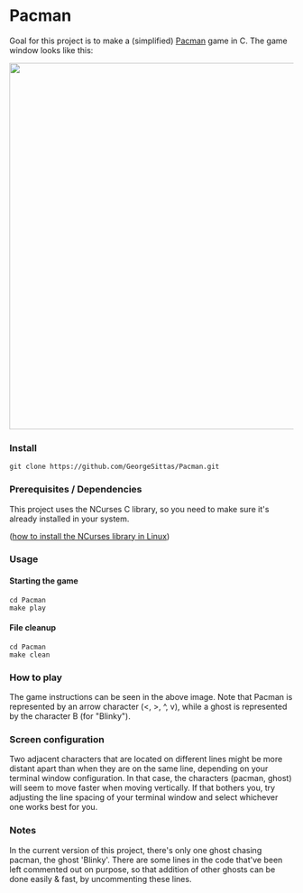 # Pacman

Goal for this project is to make a (simplified) [Pacman](https://en.wikipedia.org/wiki/Pac-Man) game
in C. The game window looks like this:

<img src="https://imgur.com/azLBIPS.png" width="650">

### Install
```
git clone https://github.com/GeorgeSittas/Pacman.git
```
### Prerequisites / Dependencies
This project uses the NCurses C library, so you need to make sure it's already installed in your system.

([how to install the NCurses library in Linux](https://www.ostechnix.com/how-to-install-ncurses-library-in-linux/))

### Usage
#### Starting the game
```
cd Pacman
make play
```
#### File cleanup
```
cd Pacman
make clean
```

### How to play
The game instructions can be seen in the above image. Note that Pacman is represented by an
arrow character (<, >, ^, v), while a ghost is represented by the character B (for "Blinky").

### Screen configuration
Two adjacent characters that are located on different lines might be more distant apart than
when they are on the same line, depending on your terminal window configuration. In that case,
the characters (pacman, ghost) will seem to move faster when moving vertically. If that bothers
you, try adjusting the line spacing of your terminal window and select whichever one works best
for you.

### Notes
In the current version of this project, there's only one ghost chasing pacman, the ghost 'Blinky'.
There are some lines in the code that've been left commented out on purpose, so that addition of
other ghosts can be done easily & fast, by uncommenting these lines.

